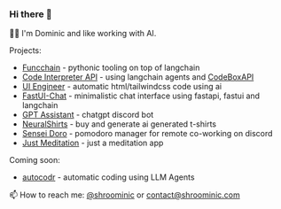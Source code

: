 ### Hi there 👋

<!--
**shroominic/shroominic** is a ✨ _special_ ✨ repository because its `README.md` (this file) appears on your GitHub profile.
-->
👨‍💻 I'm Dominic and like working with AI.

Projects:
- [Funcchain](https://github.com/shroominic/funcchain) - pythonic tooling on top of langchain
- [Code Interpreter API](https://github.com/shroominic/codeinterpreter-api) - using langchain agents and [CodeBoxAPI](https://github.com/shroominic/codebox-api)
- [UI Engineer](https://ui.engineer) - automatic html/tailwindcss code using ai
- [FastUI-Chat](https://github.com/shroominic/) - minimalistic chat interface using fastapi, fastui and langchain
- [GPT Assistant](https://gptassistant.app) - chatgpt discord bot
- [NeuralShirts](https://neuralshirts.com) - buy and generate ai generated t-shirts
- [Sensei Doro](https://top.gg/bot/928304609636794388) - pomodoro manager for remote co-working on discord
- [Just Meditation](https://github.com/shroominic/just_meditation) - just a meditation app

Coming soon:
- [autocodr](https://autocodr.com) - automatic coding using LLM Agents

📫 How to reach me: [@shroominic](https://x.com/shroominic) or [contact@shroominic.com](mailto:contact@shroominic.com)

<!--
<br/>

<a href="https://shroominic.com">
  <img alt="shroominic.com" src="https://awesome-github-stats.azurewebsites.net/user-stats/shroominic?cardType=github&theme=github-dark&showIcons=false&preferLogin=true" />
</a>
!-->
